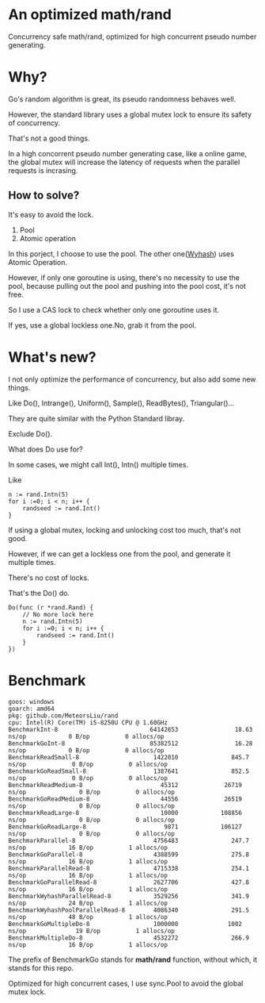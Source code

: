 # An optimized math/rand

Concurrency safe math/rand, optimized for high concurrent pseudo number generating.

# Why?
Go's random algorithm is great, its pseudo randomness behaves well.

However, the standard library uses a global mutex lock to ensure its safety of concurrency.

That's not a good things.

In a high concorrent pseudo number generating case, like a online game, the global mutex will increase the latency of requests when the parallel requests is incrasing.

## How to solve?

It's easy to avoid the lock.

1. Pool
2. Atomic operation

In this porject, I choose to use the pool. The other one([Wyhash](https://github.com/MeteorsLiu/wyhash)) uses Atomic Operation.

However, if only one goroutine is using, there's no necessity to use the pool, because pulling out the pool and pushing into the pool cost, it's not free.


So I use a CAS lock to check whether only one goroutine uses it.

If yes, use a global lockless one.No, grab it from the pool.


# What's new?

I not only optimize the performance of concurrency, but also add some new things.

Like Do(), Intrange(), Uniform(), Sample(), ReadBytes(), Triangular()...

They are quite similar with the Python Standard libray.

Exclude Do().

What does Do use for?

In some cases, we might call Int(), Intn() multiple times.

Like
```
n := rand.Intn(5)
for i :=0; i < n; i++ {
    randseed := rand.Int()
}
```

If using a global mutex, locking and unlocking cost too much, that's not good.

However, if we can get a lockless one from the pool, and generate it multiple times.

There's no cost of locks.

That's the Do() do.

```
Do(func (r *rand.Rand) {
    // No more lock here
    n := rand.Intn(5)
    for i :=0; i < n; i++ {
        randseed := rand.Int()
    }
})

```


# Benchmark

```
goos: windows
goarch: amd64
pkg: github.com/MeteorsLiu/rand
cpu: Intel(R) Core(TM) i5-8250U CPU @ 1.60GHz
BenchmarkInt-8                          64142653                18.63 ns/op            0 B/op          0 allocs/op
BenchmarkGoInt-8                        85382512                16.28 ns/op            0 B/op          0 allocs/op
BenchmarkReadSmall-8                     1422010               845.7 ns/op             0 B/op          0 allocs/op
BenchmarkGoReadSmall-8                   1387641               852.5 ns/op             0 B/op          0 allocs/op
BenchmarkReadMedium-8                      45312             26719 ns/op               0 B/op          0 allocs/op
BenchmarkGoReadMedium-8                    44556             26519 ns/op               0 B/op          0 allocs/op
BenchmarkReadLarge-8                       10000            108856 ns/op               0 B/op          0 allocs/op
BenchmarkGoReadLarge-8                      9871            106127 ns/op               0 B/op          0 allocs/op
BenchmarkParallel-8                      4756483               247.7 ns/op            16 B/op          1 allocs/op
BenchmarkGoParallel-8                    4388599               275.8 ns/op            16 B/op          1 allocs/op
BenchmarkParallelRead-8                  4715338               254.1 ns/op            16 B/op          1 allocs/op
BenchmarkGoParallelRead-8                2627706               427.8 ns/op            16 B/op          1 allocs/op
BenchmarkWyhashParallelRead-8            3529256               341.9 ns/op            24 B/op          1 allocs/op
BenchmarkWyhashPoolParallelRead-8        4086340               291.5 ns/op            48 B/op          1 allocs/op
BenchmarkGoMultipleDo-8                  1000000              1002 ns/op              19 B/op          1 allocs/op
BenchmarkMultipleDo-8                    4532272               266.9 ns/op            16 B/op          1 allocs/op
```
The prefix of BenchmarkGo stands for **math/rand** function, without which, it stands for this repo.

Optimized for high concurrent cases, I use sync.Pool to avoid the global mutex lock.
